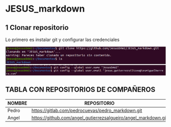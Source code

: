 # JESUS_markdown

## 1 Clonar repositorio

Lo primero es instalar git y configurar las credenciales

![git clone][1] ![git config][2]

[1]: gitclone.png "Git clone command"
[2]: gitconfig.png "Git config configuration"

## TABLA CON REPOSITORIOS DE COMPAÑEROS

NOMBRE | REPOSITORIO
-- | -- 
Pedro | https://gitlab.com/pedrocuevas/pedro_markdown.git
Angel | https://github.com/angel_gutierrezsalgueiro/angel_markdown.git
